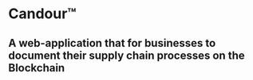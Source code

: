 # Candour™
## A web-application that for businesses to document their supply chain processes on the Blockchain
